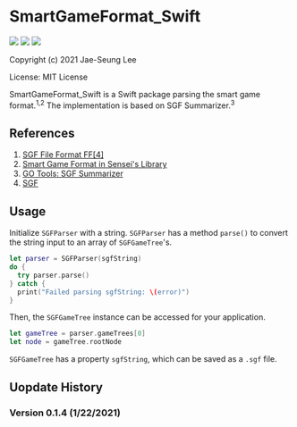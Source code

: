 # SmartGameFormat_Swift
![](https://img.shields.io/badge/version-0.1.4-blue)
![](https://img.shields.io/badge/license-MIT-green)
![](https://img.shields.io/badge/last%20updated-January%202021-orange)

Copyright (c) 2021 Jae-Seung Lee

License: MIT License

SmartGameFormat_Swift is a Swift package parsing the smart game format.<sup>1,2</sup> The implementation is based on SGF Summarizer.<sup>3</sup>

## References

1. [SGF File Format FF[4]](https://www.red-bean.com/sgf/index.html)
2. [Smart Game Format in Sensei's Library](https://senseis.xmp.net/?SmartGameFormat#toc7)
3. [GO Tools: SGF Summarizer](http://gotools.sourceforge.net/sgfsummary/index.html)
4. [SGF](https://homepages.cwi.nl/~aeb/go/misc/sgfnotes.html)

## Usage

Initialize `SGFParser` with a string. `SGFParser` has a method `parse()` to convert the string input to an array of `SGFGameTree`'s.

```swift
let parser = SGFParser(sgfString)
do {
  try parser.parse()
} catch {
  print("Failed parsing sgfString: \(error)")
}
```

Then, the `SGFGameTree` instance can be accessed for your application.

```swift
let gameTree = parser.gameTrees[0]
let node = gameTree.rootNode
```

`SGFGameTree` has a property `sgfString`, which can be saved as a `.sgf` file.

## Uopdate History

### Version 0.1.4 (1/22/2021)
